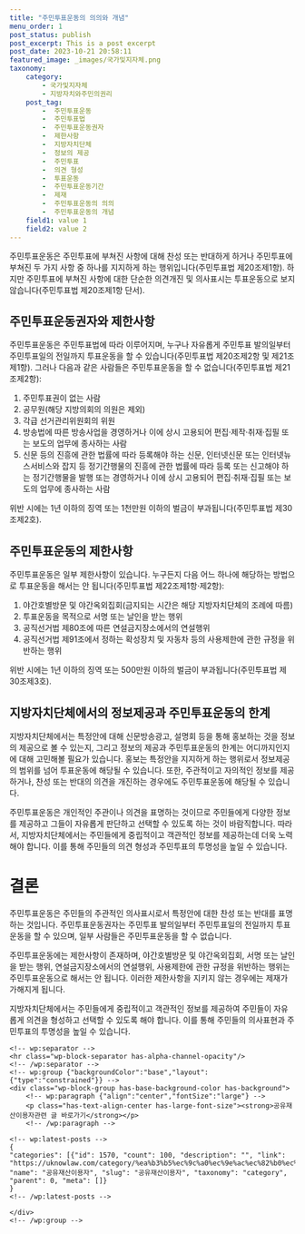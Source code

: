 ```yaml
---
title: "주민투표운동의 의의와 개념"
menu_order: 1
post_status: publish
post_excerpt: This is a post excerpt
post_date: 2023-10-21 20:58:11
featured_image: _images/국가및지자체.png
taxonomy:
    category:
        - 국가및지자체
        - 지방자치와주민의권리
    post_tag:
        -  주민투표운동
        -  주민투표법
        -  주민투표운동권자
        -  제한사항
        -  지방자치단체
        -  정보의 제공
        -  주민투표
        -  의견 형성
        -  투표운동
        -  주민투표운동기간
        -  제재
        -  주민투표운동의 의의
        -  주민투표운동의 개념
    field1: value 1
    field2: value 2
---
```



주민투표운동은 주민투표에 부쳐진 사항에 대해 찬성 또는 반대하게 하거나 주민투표에 부쳐진 두 가지 사항 중 하나를 지지하게 하는 행위입니다(주민투표법 제20조제1항). 하지만 주민투표에 부쳐진 사항에 대한 단순한 의견개진 및 의사표시는 투표운동으로 보지 않습니다(주민투표법 제20조제1항 단서).

## 주민투표운동권자와 제한사항

주민투표운동은 주민투표법에 따라 이루어지며, 누구나 자유롭게 주민투표 발의일부터 주민투표일의 전일까지 투표운동을 할 수 있습니다(주민투표법 제20조제2항 및 제21조제1항). 그러나 다음과 같은 사람들은 주민투표운동을 할 수 없습니다(주민투표법 제21조제2항):

1. 주민투표권이 없는 사람
2. 공무원(해당 지방의회의 의원은 제외)
3. 각급 선거관리위원회의 위원
4. 방송법에 따른 방송사업을 경영하거나 이에 상시 고용되어 편집·제작·취재·집필 또는 보도의 업무에 종사하는 사람
5. 신문 등의 진흥에 관한 법률에 따라 등록해야 하는 신문, 인터넷신문 또는 인터넷뉴스서비스와 잡지 등 정기간행물의 진흥에 관한 법률에 따라 등록 또는 신고해야 하는 정기간행물을 발행 또는 경영하거나 이에 상시 고용되어 편집·취재·집필 또는 보도의 업무에 종사하는 사람

위반 시에는 1년 이하의 징역 또는 1천만원 이하의 벌금이 부과됩니다(주민투표법 제30조제2호).

## 주민투표운동의 제한사항

주민투표운동은 일부 제한사항이 있습니다. 누구든지 다음 어느 하나에 해당하는 방법으로 투표운동을 해서는 안 됩니다(주민투표법 제22조제1항·제2항):

1. 야간호별방문 및 야간옥외집회(금지되는 시간은 해당 지방자치단체의 조례에 따름)
2. 투표운동을 목적으로 서명 또는 날인을 받는 행위
3. 공직선거법 제80조에 따른 연설금지장소에서의 연설행위
4. 공직선거법 제91조에서 정하는 확성장치 및 자동차 등의 사용제한에 관한 규정을 위반하는 행위

위반 시에는 1년 이하의 징역 또는 500만원 이하의 벌금이 부과됩니다(주민투표법 제30조제3호).

## 지방자치단체에서의 정보제공과 주민투표운동의 한계

지방자치단체에서는 특정안에 대해 신문방송광고, 설명회 등을 통해 홍보하는 것을 정보의 제공으로 볼 수 있는지, 그리고 정보의 제공과 주민투표운동의 한계는 어디까지인지에 대해 고민해볼 필요가 있습니다. 홍보는 특정안을 지지하게 하는 행위로서 정보제공의 범위를 넘어 투표운동에 해당될 수 있습니다. 또한, 주관적이고 자의적인 정보를 제공하거나, 찬성 또는 반대의 의견을 개진하는 경우에도 주민투표운동에 해당될 수 있습니다.

주민투표운동은 개인적인 주관이나 의견을 표명하는 것이므로 주민들에게 다양한 정보를 제공하고 그들이 자유롭게 판단하고 선택할 수 있도록 하는 것이 바람직합니다. 따라서, 지방자치단체에서는 주민들에게 중립적이고 객관적인 정보를 제공하는데 더욱 노력해야 합니다. 이를 통해 주민들의 의견 형성과 주민투표의 투명성을 높일 수 있습니다.

# 결론

주민투표운동은 주민들의 주관적인 의사표시로서 특정안에 대한 찬성 또는 반대를 표명하는 것입니다. 주민투표운동권자는 주민투표 발의일부터 주민투표일의 전일까지 투표운동을 할 수 있으며, 일부 사람들은 주민투표운동을 할 수 없습니다.

주민투표운동에는 제한사항이 존재하며, 야간호별방문 및 야간옥외집회, 서명 또는 날인을 받는 행위, 연설금지장소에서의 연설행위, 사용제한에 관한 규정을 위반하는 행위는 주민투표운동으로 해서는 안 됩니다. 이러한 제한사항을 지키지 않는 경우에는 제재가 가해지게 됩니다.

지방자치단체에서는 주민들에게 중립적이고 객관적인 정보를 제공하여 주민들이 자유롭게 의견을 형성하고 선택할 수 있도록 해야 합니다. 이를 통해 주민들의 의사표현과 주민투표의 투명성을 높일 수 있습니다.

    <!-- wp:separator -->
    <hr class="wp-block-separator has-alpha-channel-opacity"/>
    <!-- /wp:separator -->
    <!-- wp:group {"backgroundColor":"base","layout":{"type":"constrained"}} -->
    <div class="wp-block-group has-base-background-color has-background">
        <!-- wp:paragraph {"align":"center","fontSize":"large"} -->
        <p class="has-text-align-center has-large-font-size"><strong>공유재산이용자관련 글 바로가기</strong></p>
        <!-- /wp:paragraph -->
        
    <!-- wp:latest-posts -->
    {
    "categories": [{"id": 1570, "count": 100, "description": "", "link": "https://uknowlaw.com/category/%ea%b3%b5%ec%9c%a0%ec%9e%ac%ec%82%b0%ec%9d%b4%ec%9a%a9%ec%9e%90/", "name": "공유재산이용자", "slug": "공유재산이용자", "taxonomy": "category", "parent": 0, "meta": []}
    }
    <!-- /wp:latest-posts -->
    
    </div>
    <!-- /wp:group -->
    